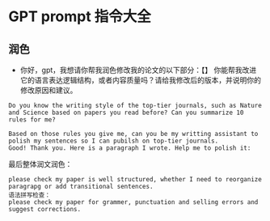 # GPT prompt 指令大全







## 润色

* 你好，gpt，我想请你帮我润色修改我的论文的以下部分：【】 你能帮我改进它的语言表达逻辑结构，或者内容质量吗？请给我修改后的版本，并说明你的修改原因和建议。



```
Do you know the writing style of the top-tier journals, such as Nature and Science based on papers you read before? Can you summarize 10 rules for me?

Based on those rules you give me, can you be my writting assistant to polish my sentences so I can pubilsh on top-tier journals.
Good! Thank you. Here is a paragraph I wrote. Help me to polish it:
```



最后整体润文润色：

```
please check my paper is well structured, whether I need to reorganize paragrapg or add transitional sentences.
语法拼写检查：
please check my paper for grammer, punctuation and selling errors and suggest corrections.

```

